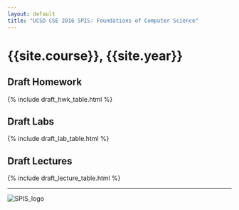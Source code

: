 ```yaml
---
layout: default
title: "UCSD CSE 2016 SPIS: Foundations of Computer Science"
---
```


# {{site.course}}, {{site.year}}

<div data-role="collapsible" data-collapsed="true" >
<h2 id="homework">Draft Homework</h2>
{% include draft_hwk_table.html %}
</div>

<div data-role="collapsible" data-collapsed="false" >
<h2 id="labs">Draft Labs</h2>
{% include draft_lab_table.html %}
</div>

<div data-role="collapsible" data-collapsed="false" >
<h2 id="lectures">Draft Lectures</h2>
{% include draft_lecture_table.html %}
</div>


----

![SPIS_logo](images/SPIS_logo.jpg)
